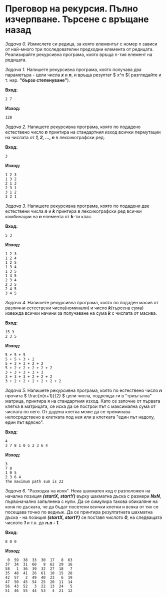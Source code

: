 # Преговор на рекурсия. Пълно изчерпване. Търсене с връщане назад

*Задача 0.* Измислете си редица, за която елементът с номер n зависи от най-много три последователни предходни елемента от редицата. Реализирайте рекурсивна програма, която връща n-тия елемент на редицата.

*Задача 1.* Напишете рекурсивна програма, която получава два параметъра - цели числа ***х*** и ***n***, и връща резултат $ x^n $( разгледайте и т. нар. **"бързо степенуване"**).

**Вход:**
```
2 7
```

**Изход:**
```
128
```

*Задача 2.* Напишете рекурсивна програма, която по подадено естествено число ***n*** принтира на стандартния изход всички пермутации на числата от ***1, 2, ..., n*** в лексикографски ред.

**Вход:**
```
3
```

**Изход:**
```
1 2 3  
1 3 2  
2 1 3  
2 3 1  
3 1 2
3 2 1
```
*Задача 3.* Напишете рекурсивна програма, която по подадени две естествени числа ***n*** и ***k*** принтира в лексикографски ред всички комбинации на ***n*** елемента от ***k***-ти клас.

**Вход:**
```
5 3  
```
**Изход:**  
```
1 2 3  
1 2 4  
1 2 5  
1 3 4  
1 3 5  
1 4 5  
2 3 4  
2 3 5  
2 4 5  
3 4 5  
```


*Задача 4.* Напишете рекурсивна програма, която по подаден масив от различни естествени числа(номинали) и число ***k***(търсена сума) извежда всички начини за получаване на сума ***k*** с числата от масива.

**Вход:**  
```
15 3  
2 3 5
```
**Изход:**  
```
5 + 5 + 5  
5 + 5 + 3 + 2  
5 + 3 + 3 + 2 + 2  
5 + 2 + 2 + 2 + 2 + 2  
3 + 3 + 3 + 3 + 3  
3 + 3 + 3 + 2 + 2 + 2  
3 + 2 + 2 + 2 + 2 + 2 + 2  
```
*Задача 5.* Напишете рекурсивна програма, която по естествено число ***n*** прочита $ \frac{n(n+1)}{2} $ цели числа, подрежда ги в "триъгълна" матрица, принтира я на стандартния изход. Като се започне от първата клетка в матрицата, се иска да се построи път с максимална сума от числата по него. От дадена клетка може да се преминава непосредствено в клетката под нея или в клетката "един път надолу, един път вдясно".

**Вход:**  
```
4  
3 7 8 1 0 5 2 3 6 4
```
**Изход:**  
```Triangular matrix:
3  
7 8  
1 0 5  
2 3 6 4  
The maximum path sum is 22  
```
*Задача 6.* "Разходка на коня". Нека шахматен код е разположен на начална позиция ***(startX, startY)*** върху шахматна дъска с размери ***NxN***, първоначално запълнена с нули. Да се симулира такова обикаляне на коня по дъската, че да бъдат посетени всички клетки и всяка от тях се посещава точно по веднъж. Да се принтира резултатната шахматна дъска - на позиция ***(startX, startY)*** се поставя числото ***0***, на следващата числото ***1*** и т.н. до ***n.n - 1***.

**Вход:**  
```
8 0 0
```

**Изход:**  
```
 0  59  38  33  30  17   8  63
37  34  31  60   9  62  29  16
58   1  36  39  32  27  18   7
35  48  41  26  61  10  15  28
42  57   2  49  40  23   6  19
47  50  45  54  25  20  11  14
56  43  52   3  22  13  24   5
51  46  55  44  53   4  21  12
```
